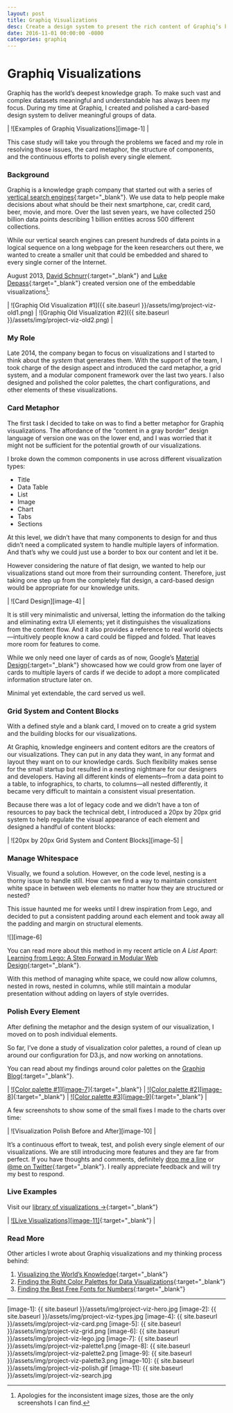 ```yaml
---
layout: post
title: Graphiq Visualizations
desc: Create a design system to present the rich content of Graphiq’s knowledge graph onto digestible and embeddable knowledge units.
date: 2016-11-01 00:00:00 -0800
categories: graphiq
---
```


# Graphiq Visualizations

Graphiq has the world’s deepest knowledge graph. To make such vast and complex datasets meaningful and understandable has always been my focus. During my time at Graphiq, I created and polished a card-based design system to deliver meaningful groups of data. 

| ![Examples of Graphiq Visualizations][image-1] |

This case study will take you through the problems we faced and my role in resolving those issues, the card metaphor, the structure of components, and the continuous efforts to polish every single element.

### Background

Graphiq is a knowledge graph company that started out with a series of [vertical search engines][1]{:target="\_blank"}. We use data to help people make decisions about what should be their next smartphone, car, credit card, beer, movie, and more. Over the last seven years, we have collected 250 billion data points describing 1 billion entities across 500 different collections.

While our vertical search engines can present hundreds of data points in a logical sequence on a long webpage for the keen researchers out there, we wanted to create a smaller unit that could be embedded and shared to every single corner of the Internet.

August 2013, [David Schnurr][2]{:target="\_blank"} and [Luke Depass](https://twitter.com/lukedepass){:target="\_blank"} created version one of the embeddable visualizations[^1]:

| ![Graphiq Old Visualization #1]({{ site.baseurl }}/assets/img/project-viz-old1.png) | ![Graphiq Old Visualization #2]({{ site.baseurl }}/assets/img/project-viz-old2.png) |


### My Role

Late 2014, the company began to focus on visualizations and I started to think about the _system_ that generates them. With the support of the team, I took charge of the design aspect and introduced the card metaphor, a grid system, and a modular component framework over the last two years. I also designed and polished the color palettes, the chart configurations, and other elements of these visualizations.

### Card Metaphor

The first task I decided to take on was to find a better metaphor for Graphiq visualizations. The affordance of the “content in a gray border” design language of version one was on the lower end, and I was worried that it might not be sufficient for the potential growth of our visualizations.

I broke down the common components in use across different visualization types:

<ul class="post-ul-two-col">
    <li>Title</li>
    <li>Data Table</li>
    <li>List</li>
    <li>Image</li>
    <li>Chart</li>
    <li>Tabs</li>
    <li>Sections</li>
</ul>

At this level, we didn’t have that many components to design for and thus didn’t need a complicated system to handle multiple layers of information. And that’s why we could just use a border to box our content and let it be.

However considering the nature of flat design, we wanted to help our visualizations stand out more from their surrounding content. Therefore, just taking one step up from the completely flat design, a card-based design would be appropriate for our knowledge units.

| ![Card Design][image-4] |

It is still very minimalistic and universal, letting the information do the talking and eliminating extra <span class="small-caps">UI</span> elements; yet it distinguishes the visualizations from the content flow. And it also provides a reference to real world objects—intuitively people know a card could be flipped and folded. That leaves more room for features to come.

While we only need one layer of cards as of now, Google’s [Material Design][3]{:target="\_blank"} showcased how we could grow from one layer of cards to multiple layers of cards if we decide to adopt a more complicated information structure later on.

Minimal yet extendable, the card served us well.

### Grid System and Content Blocks

With a defined style and a blank card, I moved on to create a grid system and the building blocks for our visualizations. 

At Graphiq, knowledge engineers and content editors are the creators of our visualizations. They can put in any data they want, in any format and layout they want on to our knowledge cards. Such flexibility makes sense for the small startup but resulted in a nesting nightmare for our designers and developers. Having all different kinds of elements—from a data point to a table, to infographics, to charts, to columns—all nested differently, it became very difficult to maintain a consistent visual presentation.

Because there was a lot of legacy code and we didn’t have a ton of resources to pay back the technical debt, I introduced a 20px by 20px grid system to help regulate the visual appearance of each element and designed a handful of content blocks:

| ![20px by 20px Grid System and Content Blocks][image-5] |

### Manage Whitespace

Visually, we found a solution. However, on the code level, nesting is a thorny issue to handle still. How can we find a way to maintain consistent white space in between web elements no matter how they are structured or nested? 

This issue haunted me for weeks until I drew inspiration from Lego, and decided to put a consistent padding around each element and took away all the padding and margin on structural elements. 

![][image-6]

You can read more about this method in my recent article on _A List Apart_:
[Learning from Lego: A Step Forward in Modular Web Design][4]{:target="\_blank"}.

With this method of managing white space, we could now allow columns, nested in rows, nested in columns, while still maintain a modular presentation without adding on layers of style overrides.

### Polish Every Element

After defining the metaphor and the design system of our visualization, I moved on to posh individual elements.

So far, I’ve done a study of visualization color palettes, a round of clean up around our configuration for D3.js, and now working on annotations.

You can read about my findings around color palettes on the [Graphiq Blog][5]{:target="\_blank"}.

| [![Color palette #1][image-7]][6]{:target="\_blank"} | [![Color palette #2][image-8]][7]{:target="\_blank"} | [![Color palette #3][image-9]][8]{:target="\_blank"} |

A few screenshots to show some of the small fixes I made to the charts over time:

| ![Visualization Polish Before and After][image-10] |

It’s a continuous effort to tweak, test, and polish every single element of our visualizations. We are still introducing more features and they are far from perfect. If you have thoughts and comments, definitely [drop me a line][9] or [@me on Twitter][10]{:target="\_blank"}. I really appreciate feedback and will try my best to respond.

### Live Examples

Visit our [library of visualizations &rarr;][11]{:target="\_blank"}

| [![Live Visualizations][image-11]][12]{:target="\_blank"} |

### Read More

Other articles I wrote about Graphiq visualizations and my thinking process behind:

1. [Visualizing the World’s Knowledge][13]{:target="\_blank"}
2. [Finding the Right Color Palettes for Data Visualizations][14]{:target="\_blank"}
3. [Finding the Best Free Fonts for Numbers][15]{:target="\_blank"}

----

[^1]:	Apologies for the inconsistent image sizes, those are the only screenshots I can find.

[1]:	https://www.graphiq.com/vertical-search
[2]:	https://twitter.com/dschnr
[3]:	https://material.io/
[4]:	http://alistapart.com/article/learning-from-lego-a-step-forward-in-modular-web-design
[5]:	https://blog.graphiq.com/finding-the-right-color-palettes-for-data-visualizations-fcd4e707a283
[6]:	https://blog.graphiq.com/finding-the-right-color-palettes-for-data-visualizations-fcd4e707a283
[7]:	https://blog.graphiq.com/finding-the-right-color-palettes-for-data-visualizations-fcd4e707a283
[8]:	https://blog.graphiq.com/finding-the-right-color-palettes-for-data-visualizations-fcd4e707a283
[9]:	mailto:i@samanthaz.me
[10]:	https://twitter.com/intent/tweet?text=@moyicat
[11]:	//graphiq.com/search
[12]:	//graphiq.com/search
[13]:	https://blog.graphiq.com/visualizing-the-world-s-knowledge-5ca14f098454
[14]:	https://blog.graphiq.com/finding-the-right-color-palettes-for-data-visualizations-fcd4e707a283
[15]:	https://blog.graphiq.com/finding-the-best-free-fonts-for-numbers-25c54002a895

[image-1]:	{{ site.baseurl }}/assets/img/project-viz-hero.jpg
[image-2]:	{{ site.baseurl }}/assets/img/project-viz-types.jpg
[image-4]:	{{ site.baseurl }}/assets/img/project-viz-card.png
[image-5]:	{{ site.baseurl }}/assets/img/project-viz-grid.png
[image-6]:	{{ site.baseurl }}/assets/img/project-viz-lego.jpg
[image-7]:	{{ site.baseurl }}/assets/img/project-viz-palette1.png
[image-8]:	{{ site.baseurl }}/assets/img/project-viz-palette2.png
[image-9]:	{{ site.baseurl }}/assets/img/project-viz-palette3.png
[image-10]:	{{ site.baseurl }}/assets/img/project-viz-polish.gif
[image-11]:	{{ site.baseurl }}/assets/img/project-viz-search.jpg